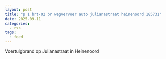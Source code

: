 ```yaml
---
layout: post
title: "p 1 brt-02 br wegvervoer auto julianastraat heinenoord 185731"
date: 2025-09-11
categories: 
  - rss
tags: 
  - feed
---
```


Voertuigbrand op Julianastraat in Heinenoord
